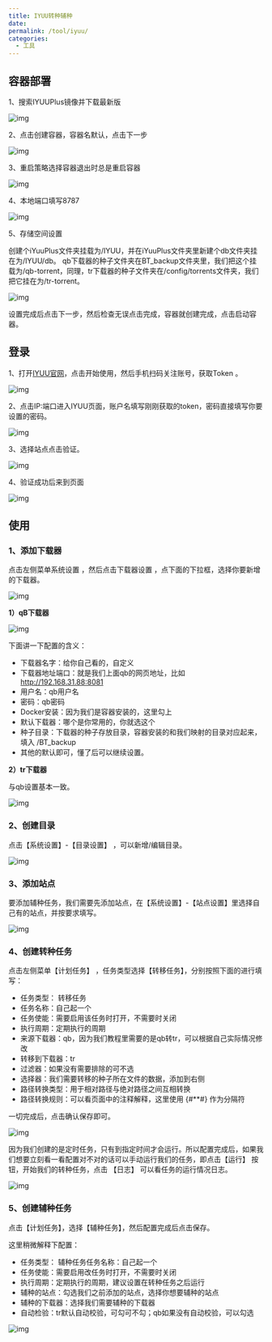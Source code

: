 ```yaml
---
title: IYUU转种辅种
date: 
permalink: /tool/iyuu/
categories:
  - 工具
---
```


## 容器部署

1、搜索IYUUPlus镜像并下载最新版

![img](./img/0601.png)

2、点击创建容器，容器名默认，点击下一步

![img](./img/0602.png)

3、重启策略选择容器退出时总是重启容器

![img](./img/0603.png)

4、本地端口填写8787

![img](./img/0604.png)

5、存储空间设置

创建个iYuuPlus文件夹挂载为/IYUU，并在iYuuPlus文件夹里新建个db文件夹挂在为/IYUU/db。
qb下载器的种子文件夹在BT_backup文件夹里，我们把这个挂载为/qb-torrent，同理，tr下载器的种子文件夹在/config/torrents文件夹，我们把它挂在为/tr-torrent。

![img](./img/0605.png)

设置完成后点击下一步，然后检查无误点击完成，容器就创建完成，点击启动容器。

## 登录

1、打开[IYUU官网](https://iyuu.cn/)，点击开始使用，然后手机扫码关注账号，获取Token 。

![img](./img/0606.png)

2、点击IP:端口进入IYUU页面，账户名填写刚刚获取的token，密码直接填写你要设置的密码。

![img](./img/0607.png)

3、选择站点点击验证。

![img](./img/0608.png)

4、验证成功后来到页面

![img](./img/0609.png)

## 使用

### 1、添加下载器

点击左侧菜单系统设置 ，然后点击下载器设置 ，点下面的下拉框，选择你要新增的下载器。 

![img](./img/0610.png)

**1）qB下载器**

![img](./img/0611.png)

下面讲一下配置的含义： 
- 下载器名字：给你自己看的，自定义
- 下载器地址端口：就是我们上面qb的网页地址，比如 http://192.168.31.88:8081  
- 用户名：qb用户名 
- 密码：qb密码 
- Docker安装：因为我们是容器安装的，这里勾上 
- 默认下载器：哪个是你常用的，你就选这个 
- 种子目录：下载器的种子存放目录，容器安装的和我们映射的目录对应起来，填入 /BT_backup
- 其他的默认即可，懂了后可以继续设置。


**2）tr下载器**

与qb设置基本一致。

![img](./img/0612.png)

### 2、创建目录

点击【系统设置】-【目录设置】 ，可以新增/编辑目录。 

![img](./img/0613.png)

### 3、添加站点

要添加辅种任务，我们需要先添加站点，在【系统设置】-【站点设置】里选择自己有的站点，并按要求填写。

![img](./img/0614.png)

### 4、创建转种任务 

点击左侧菜单【计划任务】 ，任务类型选择【转移任务】，分别按照下面的进行填写：

- 任务类型： 转移任务 
- 任务名称：自己起一个 
- 任务使能：需要启用该任务时打开，不需要时关闭
- 执行周期：定期执行的周期 
- 来源下载器：qb，因为我们教程里需要的是qb转tr，可以根据自己实际情况修改 
- 转移到下载器：tr 
- 过滤器：如果没有需要排除的可不选 
- 选择器：我们需要转移的种子所在文件的数据，添加到右侧 
- 路径转换类型：用于相对路径与绝对路径之间互相转换 
- 路径转换规则：可以看页面中的注释解释，这里使用 {#**#} 作为分隔符 

一切完成后，点击确认保存即可。 

![img](./img/0615.png)

因为我们创建的是定时任务，只有到指定时间才会运行。所以配置完成后，如果我们想要立刻看一看配置对不对的话可以手动运行我们的任务，即点击【运行】 按钮，开始我们的转种任务，点击 【日志】 可以看任务的运行情况日志。 

![img](./img/0616.png)

### 5、创建辅种任务 

点击【计划任务】，选择【辅种任务】，然后配置完成后点击保存。

这里稍微解释下配置： 
- 任务类型： 辅种任务任务名称：自己起一个 
- 任务使能：需要启用改任务时打开，不需要时关闭 
- 执行周期：定期执行的周期，建议设置在转种任务之后运行 
- 辅种的站点：勾选我们之前添加的站点，选择你想要辅种的站点 
- 辅种的下载器：选择我们需要辅种的下载器
- 自动检验：tr默认自动校验，可勾可不勾；qb如果没有自动校验，可以勾选 

![img](./img/0617.png)